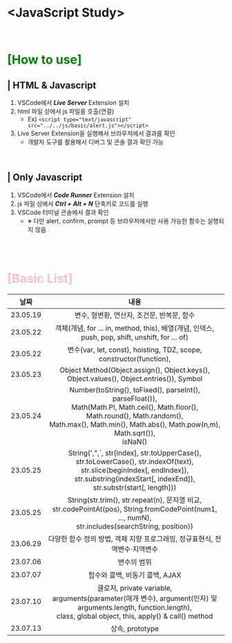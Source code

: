 # \<JavaScript Study>

<br>

# <font color="green">__[How to use]__</font>
## | __HTML & Javascript__
1. VSCode에서 **_Live Server_** Extension 설치
2. html 파일 상에서 js 파일을 호출(연결)
    - Ex) ```<script type="text/javascript" src="../../js/basic/alert.js"></script>```
3. Live Server Extension을 실행해서 브라우저에서 결과를 확인
    - 개발자 도구를 활용해서 디버그 및 콘솔 결과 확인 가능

<br>

## | __Only Javascript__
1. VSCode에서 **_Code Runner_** Extension 설치
2. js 파일 상에서 **_Ctrl + Alt + N_** 단축키로 코드를 실행
3. VSCode 터미널 콘솔에서 결과 확인
    - ※ 다만 alert, confirm, prompt 등 브라우저에서만 사용 가능한 함수는 실행되지 않음

<br><br>

# <font color="pink">**[Basic List]**</font>

|날짜|내용
|:---:|:---:|
|23.05.19|변수, 형변환, 연산자, 조건문, 반복문, 함수|
|23.05.22|객체(개념, for ... in, method, this), 배열(개념, 인덱스, push, pop, shift, unshift, for ... of)|
|23.05.22|변수(var, let, const), hoisting, TDZ, scope, constructor(function), |
|23.05.23|Object Method(Object.assign(), Object.keys(), Object.values(), Object.entries()), Symbol|
|23.05.24|Number(toString(), toFixed(), parseInt(), parseFloat()), <br> Math(Math.PI, Math.ceil(), Math.floor(), Math.round(), Math.random(), <br>Math.max(), Math.min(), Math.abs(), Math.pow(n,m), Math.sqrt()), <br> isNaN() |
|23.05.25|String(',",`, str[index], str.toUpperCase(), str.toLowerCase(), str.indexOf(text), <br> str.slice(beginIndex[, endIndex]), str.substring(indexStart[, indexEnd]), str.substr(start[, length]))|
|23.05.25|String(str.trim(), str.repeat(n), 문자열 비교, <br> str.codePointAt(pos), String.fromCodePoint(num1, ..., numN), <br>str.includes(searchString, position))|
|23.06.29|다양한 함수 정의 방법, 객체 지향 프로그래밍, 정규표현식, 전역변수·지역변수|
|23.07.06|변수의 범위|
|23.07.07|함수와 콜백, 비동기 콜백, AJAX|
|23.07.10|클로저, private variable,<br> arguments(parameter(매개 변수), argument(인자) 및 arguments.length, function.length),<br>class, global object, this, apply() & call() method<br>|
|23.07.13|상속, prototype|